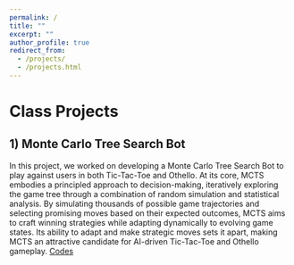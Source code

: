 ```yaml
---
permalink: /
title: ""
excerpt: ""
author_profile: true
redirect_from: 
  - /projects/
  - /projects.html
---
```

# Class Projects 

## 1) Monte Carlo Tree Search Bot 
  In this project, we worked on developing a Monte Carlo Tree Search Bot to play against users in both Tic-Tac-Toe and Othello. At its core, MCTS embodies a principled approach to decision-making, iteratively exploring the game tree through a combination of random simulation and statistical analysis. By simulating thousands of possible game trajectories and selecting promising moves based on their expected outcomes, MCTS aims to craft winning strategies while adapting dynamically to evolving game states. Its ability to adapt and make strategic moves sets it apart, making MCTS an attractive candidate for AI-driven Tic-Tac-Toe and Othello gameplay.
[Codes](https://github.com/whishei/MCMC-Project)



